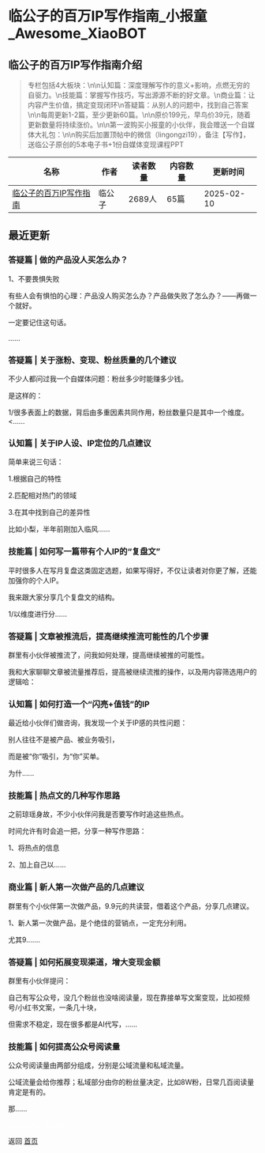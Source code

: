 # 临公子的百万IP写作指南_小报童_Awesome_XiaoBOT

## 临公子的百万IP写作指南介绍
> 专栏包括4大板块：\n\n认知篇：深度理解写作的意义+影响，点燃无穷的自驱力。\n技能篇：掌握写作技巧，写出源源不断的好文章。\n商业篇：让内容产生价值，搞定变现闭环\n答疑篇：从别人的问题中，找到自己答案\n\n每周更新1-2篇，至少更新60篇。\n\n原价199元，早鸟价39元，随着更新数量将持续涨价。\n\n第一波购买小报童的小伙伴，我会赠送一个自媒体大礼包：\n\n购买后加置顶帖中的微信（lingongzi19），备注【写作】，送临公子原创的5本电子书+1份自媒体变现课程PPT  
  


|名称|作者|读者数量|内容数量|更新时间|
|---|---|---|---|---|
|[临公子的百万IP写作指南](https://xiaobot.net/p/baiwanip?refer=0b133df9-27dc-423b-8101-639049001c13)|临公子|2689人|65篇|2025-02-10|

## 最近更新
### 答疑篇 | 做的产品没人买怎么办？

1、不要畏惧失败

有些人会有惧怕的心理：产品没人购买怎么办？产品做失败了怎么办？——再做一个就好。

一定要记住这句话。

......

### 答疑篇 | 关于涨粉、变现、粉丝质量的几个建议

不少人都问过我一个自媒体问题：粉丝多少时能赚多少钱。

是这样的：

1/很多表面上的数据，背后由多重因素共同作用，粉丝数量只是其中一个维度。<......

### 认知篇 | 关于IP人设、IP定位的几点建议

简单来说三句话：

1.根据自己的特性

2.匹配相对热门的领域

3.在其中找到自己的差异性

比如小梨，半年前刚加入临风......

### 技能篇 | 如何写一篇带有个人IP的“复盘文”

平时很多人在写月复盘这类固定选题，如果写得好，不仅让读者对你更了解，还能加强你的个人IP。

我来跟大家分享几个复盘文的结构。

1/以维度进行分......

### 答疑篇 | 文章被推流后，提高继续推流可能性的几个步骤

群里有小伙伴被推流了，问我如何处理，提高继续被推的可能性。

我和大家聊聊文章被流量推荐后，提高被继续流推的操作，以及用内容筛选用户的逻辑哈：

### 认知篇 | 如何打造一个“闪亮+值钱”的IP

最近给小伙伴们做咨询，我发现一个关于IP感的共性问题：

别人往往不是被产品、被业务吸引，

而是被“你”吸引，为“你”买单。

为什......

### 技能篇 | 热点文的几种写作思路

之前琼瑶身故，不少小伙伴问我是否要写作时追这些热点。

时间允许有时会追一把，分享一种写作思路：

1、将热点的信息

2、加上自己以......

### 商业篇 | 新人第一次做产品的几点建议

群里有个小伙伴第一次做产品，9.9元的共读营，借着这个产品，分享几点建议。

1、新人第一次做产品，是个绝佳的营销点，一定充分利用。

尤其9.......

### 答疑篇 | 如何拓展变现渠道，增大变现金额

群里有小伙伴提问：

自己有写公众号，没几个粉丝也没啥阅读量，现在靠接单写文案变现，比如视频号/小红书文案，一条几十块，

但需求不稳定，现在很多都是AI代写，......

### 技能篇 | 如何提高公众号阅读量

公众号阅读量由两部分组成，分别是公域流量和私域流量。

公域流量会给你推荐；私域部分由你的粉丝量决定，比如8W粉，日常几百阅读量肯定是有的。

那......


<a href="https://github.com/Reno9527/awesome-xiaobot" style="color: white; text-decoration: none;">awesome-xiaobot</a>

返回 [首页](../README.md)

